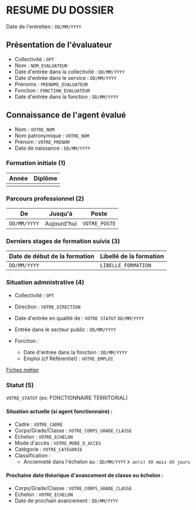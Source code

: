 # RESUME DU DOSSIER

Date de l'entretien : 	`DD/MM/YYYY`

## Présentation de l'évaluateur

- Collectivité : 	`OPT`
- Nom : 	`NOM_EVALUATEUR`
- Date d'entrée dans la collectivité : 	`DD/MM/YYYY`
- Date d'entrée dans le service : 	`DD/MM/YYYY`
- Prénoms : 	`PRENOMS_EVALUATEUR`
- Fonction : 	`FONCTION_EVALUATEUR`
- Date d'entrée dans la fonction : 	`DD/MM/YYYY`

## Connaissance de l'agent évalué

- Nom : 	`VOTRE_NOM`
- Nom patronymique : `VOTRE_NOM`
- Prénom : 	`VOTRE_PRENOM`
- Date de naissance : 	`DD/MM/YYYY`

### Formation initiale (1)

| Année | Diplôme |
|-------|---------|
|       |         |

### Parcours professionnel (2)

| De         | Jusqu'à     | Poste                                       |
|------------|-------------|---------------------------------------------|
|`DD/MM/YYYY`| Aujourd'hui | `VOTRE_POSTE`                               |


### Derniers stages de formation suivis (3)

| Date de début de la formation  | Libellé de la formation          |
|--------------------------------|----------------------------------|
| `DD/MM/YYYY`                   | `LIBELLE_FORMATION`              |



### Situation admnistrative (4)

- Collectivité : 	`OPT`
- Direction :	`VOTRE_DIRECTION`
- Date d'entrée en qualité de : `VOTRE STATUT`	`DD/MM/YYYY`
- Entrée dans le secteur public : 	`DD/MM/YYYY`

- Fonction :
    - Date d'entrée dans la fonction : `DD/MM/YYYY`
    - Emploi (cf Référentiel) : 	`VOTRE_EMPLOI`


[Fiches métier](https://drhfpnc.gouv.nc/travailler-dans-la-fonction-publique-trouver-un-emploi-repertoire-des-emplois/les-fiches-emploi)

### Statut (5)

`VOTRE_STATUT` (ex: FONCTIONNAIRE TERRITORIAL)

#### Situation actuelle (si agent fonctionnaire) :
- Cadre :	`VOTRE_CADRE`
- Corps/Grade/Classe : 	`VOTRE_CORPS_GRADE_CLASSE`
- Echelon : 	`VOTRE_ECHELON`
- Mode d'accés :	`VOTRE_MODE_D_ACCES`
- Catégorie :	`VOTRE_CATEGORIE`
- Classification :
    - Ancienneté dans l'échelon au : `DD/MM/YYYY`		`X an(s) XX mois XX jours`


#### Prochaine date théorique d'avancement de classe ou échelon :
- Corps/Grade/Classe : 	`VOTRE_CORPS_GRADE_CLASSE`
- Echelon : 	`VOTRE_ECHELON`
- Date de prochain avancement : 	`DD/MM/YYYY`

